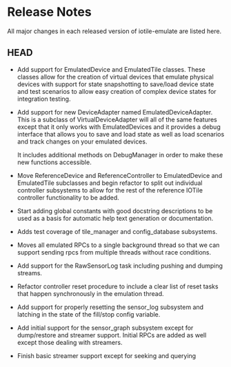 # Release Notes

All major changes in each released version of iotile-emulate are listed here.

## HEAD

- Add support for EmulatedDevice and EmulatedTile classes.  These classes allow
  for the creation of virtual devices that emulate physical devices with support
  for state snapshotting to save/load device state and test scenarios to allow
  easy creation of complex device states for integration testing.

- Add support for new DeviceAdapter named EmulatedDeviceAdapter.  This is a 
  subclass of VirtualDeviceAdapter will all of the same features except that it
  only works with EmulatedDevices and it provides a debug interface that allows
  you to save and load state as well as load scenarios and track changes on your
  emulated devices.

  It includes additional methods on DebugManager in order to make these new
  functions accessible.

- Move ReferenceDevice and ReferenceController to EmulatedDevice and
  EmulatedTile subclasses and begin refactor to split out individual controller
  subsystems to allow for the rest of the reference IOTile controller
  functionality to be added.

- Start adding global constants with good docstring descriptions to be used as
  a basis for automatic help text generation or documentation.

- Adds test coverage of tile_manager and config_database subsystems.

- Moves all emulated RPCs to a single background thread so that we can support
  sending rpcs from multiple threads without race conditions.

- Add support for the RawSensorLog task including pushing and dumping streams.

- Refactor controller reset procedure to include a clear list of reset
  tasks that happen synchronously in the emulation thread.

- Add support for properly resetting the sensor_log subsystem and latching in
  the state of the fill/stop config variable.

- Add initial support for the sensor_graph subsystem except for dump/restore
  and streamer support.  Initial RPCs are added as well except those dealing
  with streamers.

- Finish basic streamer support except for seeking and querying
